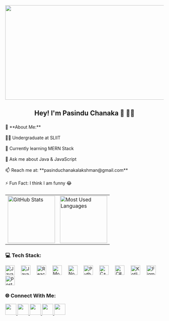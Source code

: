 <h2 align="center">
  <img src="https://i.pinimg.com/originals/90/70/32/9070324cdfc07c68d60eed0c39e77573.gif" width="900" height="300">
</h2>

<h2 align="center">Hey! I'm Pasindu Chanaka 💫 👨‍💻</h2>

###

<p align="left">
🚀 **About Me:**<br><br>
🧑‍🎓 Undergraduate at SLIIT<br><br>
🌱 Currently learning MERN Stack<br><br>
💬 Ask me about Java & JavaScript<br><br>
📫 Reach me at: **pasinduchanakalakshman@gmail.com**<br><br>
⚡ Fun Fact: I think I am funny 😂
</p>

###

<!-- GitHub Stats & Most Used Languages -->
<!-- GitHub Stats & Most Used Languages -->
<div align="center">
  <table>
    <tr>
      <td>
        <img src="https://github-readme-stats.vercel.app/api?username=pasinduchanakalakshman&theme=transparent&hide_border=false&include_all_commits=false&count_private=false" height="150" alt="GitHub Stats" />
      </td>
      <td>
        <img src="https://github-readme-stats.vercel.app/api/top-langs/?username=pasinduchanakalakshman&langs_count=2&theme=transparent&hide_border=false&layout=compact&custom_title=Most%20Used%20Languages&hide=css,html" height="150" alt="Most Used Languages" />
      </td>
    </tr>
  </table>
</div>

###

<!-- Tech Stack -->
<h3>💻 Tech Stack:</h3>
<div align="left">
  <img src="https://cdn.jsdelivr.net/gh/devicons/devicon/icons/java/java-original.svg" height="30" alt="Java" />
  <img width="12" />
  <img src="https://cdn.jsdelivr.net/gh/devicons/devicon/icons/javascript/javascript-original.svg" height="30" alt="JavaScript" />
  <img width="12" />
  <img src="https://cdn.jsdelivr.net/gh/devicons/devicon/icons/react/react-original.svg" height="30" alt="React" />
  <img width="12" />
  <img src="https://cdn.jsdelivr.net/gh/devicons/devicon/icons/mongodb/mongodb-original.svg" height="30" alt="MongoDB" />
  <img width="12" />
  <img src="https://cdn.jsdelivr.net/gh/devicons/devicon/icons/nodemon/nodemon-original.svg" height="30" alt="Nodemon" />
  <img width="12" />
  <img src="https://cdn.jsdelivr.net/gh/devicons/devicon/icons/python/python-original.svg" height="30" alt="Python" />
  <img width="12" />
  <img src="https://cdn.jsdelivr.net/gh/devicons/devicon/icons/cplusplus/cplusplus-original.svg" height="30" alt="C++" />
  <img width="12" />
  <img src="https://cdn.jsdelivr.net/gh/devicons/devicon/icons/csharp/csharp-original.svg" height="30" alt="C#" />
  <img width="12" />
  <img src="https://cdn.jsdelivr.net/gh/devicons/devicon/icons/kotlin/kotlin-original.svg" height="30" alt="Kotlin" />
  <img width="12" />
  <img src="https://cdn.jsdelivr.net/gh/devicons/devicon/icons/figma/figma-original.svg" height="30" alt="Figma" />
  <img width="12" />
  <img src="https://cdn.jsdelivr.net/gh/devicons/devicon/icons/postman/postman-original.svg" height="30" alt="Postman" />
</div>

###

<!-- Social Media -->
<h3>🌐 Connect With Me:</h3>
<div align="left">
  <a href="https://instagram.com/pasinduchanaka">
    <img src="https://img.shields.io/badge/Instagram-%23E4405F.svg?style=for-the-badge&logo=Instagram&logoColor=white" height="35" />
  </a>
  <a href="https://www.linkedin.com/in/pasinduchanaka">
    <img src="https://img.shields.io/badge/LinkedIn-%230077B5.svg?style=for-the-badge&logo=linkedin&logoColor=white" height="35" />
  </a>
  <a href="https://www.facebook.com/pasinduchanaka">
    <img src="https://img.shields.io/badge/Facebook-%231877F2.svg?style=for-the-badge&logo=facebook&logoColor=white" height="35" />
  </a>
  <a href="https://discord.gg/YOUR_DISCORD_INVITE">
    <img src="https://img.shields.io/badge/Discord-%237289DA.svg?style=for-the-badge&logo=discord&logoColor=white" height="35" />
  </a>
  <a href="mailto:pasinduchanakalakshman@gmail.com">
    <img src="https://img.shields.io/badge/Gmail-D14836.svg?style=for-the-badge&logo=gmail&logoColor=white" height="35" />
  </a>
</div>

###



<!-- Proudly created with GPRM ( https://gprm.itsvg.in ) -->
